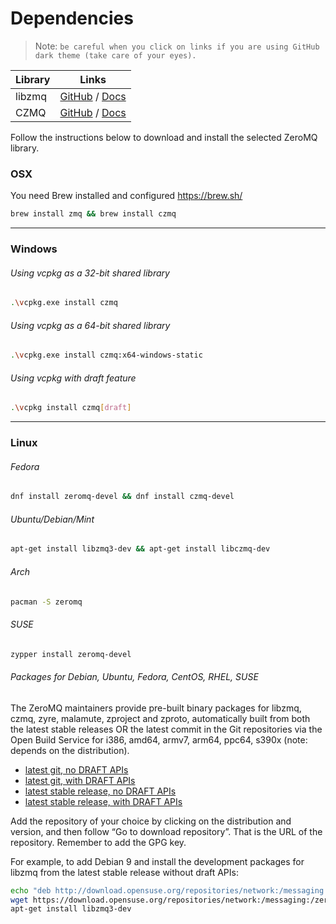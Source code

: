 # Dependencies

> Note: `be careful when you click on links if you are using GitHub dark theme (take care of your eyes).`

| Library | Links                                                                       |
|---------|-----------------------------------------------------------------------------|
| libzmq  | [GitHub](https://github.com/zeromq/libzmq) / [Docs](http://api.zeromq.org/) |
| CZMQ    | [GitHub](https://github.com/zeromq/czmq) / [Docs](http://czmq.zeromq.org/)  |

Follow the instructions below to download and install the selected ZeroMQ library.

### OSX

You need Brew installed and configured https://brew.sh/

```bash
brew install zmq && brew install czmq
```

---

### Windows

###### Using vcpkg as a 32-bit shared library

```bash
.\vcpkg.exe install czmq
```

###### Using vcpkg as a 64-bit shared library

```bash
.\vcpkg.exe install czmq:x64-windows-static
```

###### Using vcpkg with draft feature

```bash
.\vcpkg install czmq[draft]
```

---

### Linux

###### Fedora

```bash
dnf install zeromq-devel && dnf install czmq-devel
```

###### Ubuntu/Debian/Mint

```bash
apt-get install libzmq3-dev && apt-get install libczmq-dev
```

###### Arch

```bash
pacman -S zeromq
```

###### SUSE

```bash
zypper install zeromq-devel
```

###### Packages for Debian, Ubuntu, Fedora, CentOS, RHEL, SUSE

The ZeroMQ maintainers provide pre-built binary packages for libzmq, czmq, zyre, malamute, zproject and zproto,
automatically built from both the latest stable releases OR the latest commit in the Git repositories via the Open Build
Service for i386, amd64, armv7, arm64, ppc64, s390x (note: depends on the distribution).

- [latest git, no DRAFT APIs](https://build.opensuse.org/project/show/network:messaging:zeromq:git-stable)
- [latest git, with DRAFT APIs](https://build.opensuse.org/project/show/network:messaging:zeromq:git-draft)
- [latest stable release, no DRAFT APIs](https://build.opensuse.org/project/show/network:messaging:zeromq:release-stable)
- [latest stable release, with DRAFT APIs](https://build.opensuse.org/project/show/network:messaging:zeromq:release-draft)

Add the repository of your choice by clicking on the distribution and version, and then follow “Go to download
repository”. That is the URL of the repository. Remember to add the GPG key.

For example, to add Debian 9 and install the development packages for libzmq from the latest stable release without
draft APIs:

```bash
echo "deb http://download.opensuse.org/repositories/network:/messaging:/zeromq:/release-stable/Debian_9.0/ ./" >> /etc/apt/sources.list
wget https://download.opensuse.org/repositories/network:/messaging:/zeromq:/release-stable/Debian_9.0/Release.key -O- | sudo apt-key add
apt-get install libzmq3-dev
```